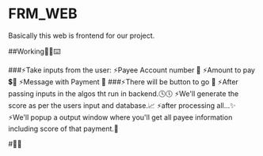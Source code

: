# FRM_WEB
Basically this web is frontend for our project.

##Working🧑‍💻⌨️

###⚡️Take inputs from the user:
    ⚡️Payee Account number 🔢
    ⚡️Amount to pay 💲💱
    ⚡️Message with Payment 💭
###⚡️There will be button to go 🛑
⚡️After passing inputs in the algos tht run in backend.🕓🕔
⚡️We'll generate the score as per the users input and database.📈
⚡️after processing all...✨
⚡️We'll popup a output window where you'll get all payee information including score of that payment.🚨

#💯✨
